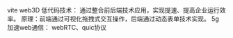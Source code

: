 vite
web3D
低代码技术：
通过整合前后端技术应用，实现提速、提高企业运行效率。
原理：前端通过可视化拖拽式交互操作，后端通过动态表单技术实现。
5g 加速web通信： webRTC、quic协议


